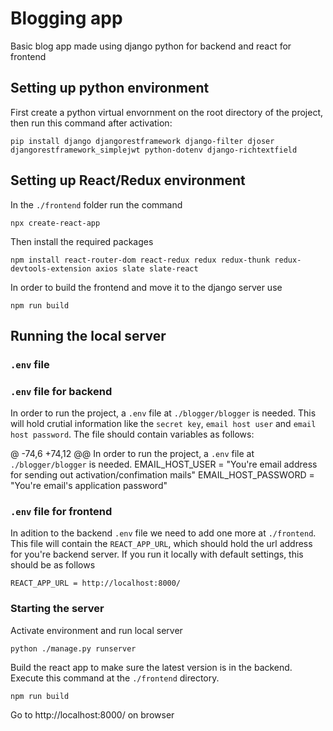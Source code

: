 Blogging app
============

Basic blog app made using django python for backend and react for frontend

Setting up python environment
------------------

First create a python virtual envornment on the root directory of the project, then run this command after activation:

    pip install django djangorestframework django-filter djoser djangorestframework_simplejwt python-dotenv django-richtextfield

Setting up React/Redux environment
----------------------------------

In the ``./frontend`` folder run the command

    npx create-react-app

Then install the required packages

    npm install react-router-dom react-redux redux redux-thunk redux-devtools-extension axios slate slate-react

In order to build the frontend and move it to the django server use

    npm run build

Running the local server
------------------------

### ``.env`` file
### ``.env`` file for backend

In order to run the project, a ``.env`` file at ``./blogger/blogger`` is needed. This will hold crutial information like the ``secret key``, ``email host user`` and ``email host password``. The file should contain variables as follows:

@ -74,6 +74,12 @@ In order to run the project, a ``.env`` file at ``./blogger/blogger`` is needed.
    EMAIL_HOST_USER = "You're email address for sending out activation/confimation mails"
    EMAIL_HOST_PASSWORD = "You're email's application password"

### ``.env`` file for frontend

In adition to the backend ``.env`` file we need to add one more at ``./frontend``. This file will contain the ``REACT_APP_URL``, which should hold the url address for you're backend server. If you run it locally with default settings, this should be as follows

    REACT_APP_URL = http://localhost:8000/

### Starting the server

Activate environment and run local server

    python ./manage.py runserver

Build the react app to make sure the latest version is in the backend. Execute this command at the ``./frontend`` directory.

    npm run build

Go to http://localhost:8000/ on browser
